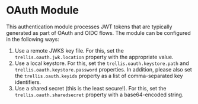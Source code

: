 # OAuth Module

This authentication module processes JWT tokens that are typically generated as part of OAuth and OIDC flows.
The module can be configured in the following ways:

  1. Use a remote JWKS key file. For this, set the `trellis.oauth.jwk.location` property with the appropriate value.
  2. Use a local keystore. For this, set the `trellis.oauth.keystore.path` and `trellis.oauth.keystore.password` properties.
     In addition, please also set the `trellis.oauth.keyids` property as a list of comma-separated key identifiers.
  3. Use a shared secret (this is the least secure!). For this, set the `trellis.oauth.sharedsecret` property with a
     base64-encoded string.

